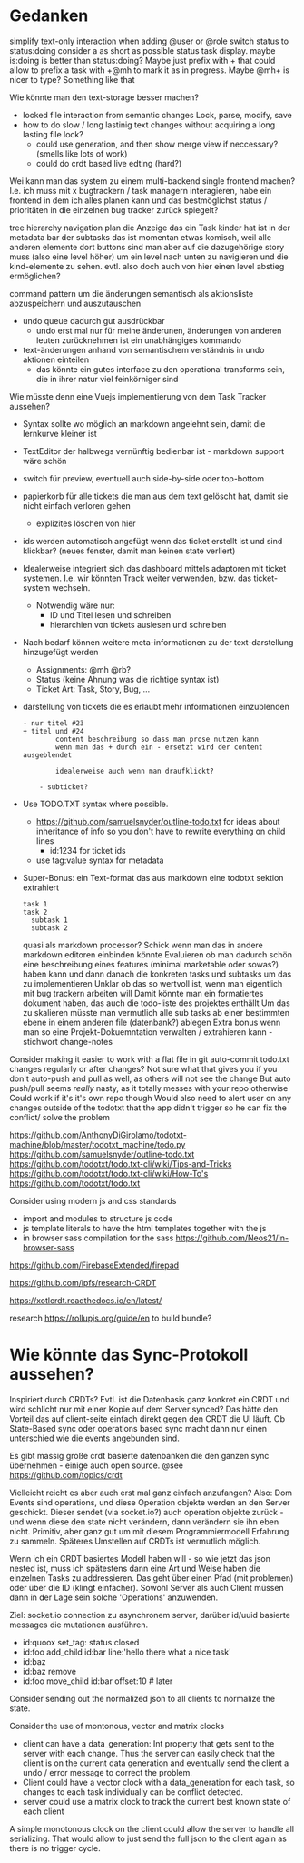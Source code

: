 # Gedanken

simplify text-only interaction
  when adding @user or @role switch status to status:doing
  consider a as short as possible status task display. maybe is:doing is better than status:doing? Maybe just prefix with +
      that could allow to prefix a task with +@mh to mark it as in progress. Maybe @mh+ is nicer to type? Something like that

Wie könnte man den text-storage besser machen?
- locked file interaction from semantic changes Lock, parse, modify, save
- how to do slow / long lastinig text changes without acquiring a long lasting file lock?
    - could use generation, and then show merge view if neccessary? (smells like lots of work)
    - could do crdt based live edting (hard?)

Wei kann man das system zu einem multi-backend single frontend machen? I.e. ich muss mit x bugtrackern / task managern interagieren, habe ein frontend in dem ich alles planen kann und das bestmöglichst status / prioritäten in die einzelnen bug tracker zurück spiegelt?

tree hierarchy navigation plan
  die Anzeige das ein Task kinder hat ist in der metadata bar der subtasks
  das ist momentan etwas komisch, weil alle anderen elemente dort buttons sind
  man aber auf die dazugehörige story muss (also eine level höher) um ein level nach unten zu navigieren und die kind-elemente zu sehen.
  evtl. also doch auch von hier einen level abstieg ermöglichen?

command pattern um die änderungen semantisch als aktionsliste abzuspeichern und auszutauschen
* undo queue dadurch gut ausdrückbar
  * undo erst mal nur für meine änderunen, änderungen von anderen leuten zurücknehmen ist ein unabhängiges kommando
* text-änderungen anhand von semantischem verständnis in undo aktionen einteilen
  * das könnte ein gutes interface zu den operational transforms sein, die in ihrer natur viel feinkörniger sind

Wie müsste denn eine Vuejs implementierung von dem Task Tracker aussehen?

* Syntax sollte wo möglich an markdown angelehnt sein, damit die lernkurve kleiner ist
* TextEditor der halbwegs vernünftig bedienbar ist - markdown support wäre schön
* switch für preview, eventuell auch side-by-side oder top-bottom
* papierkorb für alle tickets die man aus dem text gelöscht hat, damit sie nicht einfach verloren gehen
  * explizites löschen von hier
* ids werden automatisch angefügt wenn das ticket erstellt ist und sind klickbar? (neues fenster, damit man keinen state verliert)
* Idealerweise integriert sich das dashboard mittels adaptoren mit ticket systemen. I.e. wir könnten Track weiter verwenden, bzw. das ticket-system wechseln.
  * Notwendig wäre nur:
    * ID und Titel lesen und schreiben
    * hierarchien von tickets auslesen und schreiben
* Nach bedarf können weitere meta-informationen zu der text-darstellung hinzugefügt werden
  * Assignments: @mh @rb?
  * Status (keine Ahnung was die richtige syntax ist)
  * Ticket Art: Task, Story, Bug, …

* darstellung von tickets die es erlaubt mehr informationen einzublenden

      - nur titel #23
      + titel und #24
              content beschreibung so dass man prose nutzen kann
              wenn man das + durch ein - ersetzt wird der content ausgeblendet

              idealerweise auch wenn man draufklickt?

          - subticket?

* Use TODO.TXT syntax where possible.
  * https://github.com/samuelsnyder/outline-todo.txt for ideas about inheritance of info so you don't have to rewrite everything on child lines
    * id:1234 for ticket ids
  * use tag:value syntax for metadata

* Super-Bonus: ein Text-format das aus markdown eine todotxt sektion extrahiert
    ```todotxt
    task 1
    task 2
      subtask 1
      subtask 2
    ```
    
    quasi als markdown processor? Schick wenn man das in andere markdown editoren einbinden könnte
      Evaluieren ob man dadurch schön eine beschreibung eines features (minimal marketable oder sowas?) haben kann und dann danach die konkreten tasks und subtasks um das zu implementieren
      Unklar ob das so wertvoll ist, wenn man eigentlich mit bug trackern arbeiten will
    Damit könnte man ein formatiertes dokument haben, das auch die todo-liste des projektes enthällt
    Um das zu skalieren müsste man vermutlich alle sub tasks ab einer bestimmten ebene in einem anderen file (datenbank?) ablegen
    Extra bonus wenn man so eine Projekt-Dokuemntation verwalten / extrahieren kann - stichwort change-notes

Consider making it easier to work with a flat file in git
  auto-commit todo.txt changes
    regularly
    or after changes?
    Not sure what that gives you if you don't auto-push and pull as well, as others will not see the change
      But auto push/pull seems _really_ nasty, as it totally messes with your repo otherwise
      Could work if it's it's own repo though
      Would also need to alert user on any changes outside of the todotxt that the app didn't trigger
      so he can fix the conflict/ solve the problem

https://github.com/AnthonyDiGirolamo/todotxt-machine/blob/master/todotxt_machine/todo.py
https://github.com/samuelsnyder/outline-todo.txt
https://github.com/todotxt/todo.txt-cli/wiki/Tips-and-Tricks
https://github.com/todotxt/todo.txt-cli/wiki/How-To's
https://github.com/todotxt/todo.txt

Consider using modern js and css standards
* import and modules to structure js code
* js template literals to have the html templates together with the js
* in browser sass compilation for the sass https://github.com/Neos21/in-browser-sass

https://github.com/FirebaseExtended/firepad

https://github.com/ipfs/research-CRDT

https://xotlcrdt.readthedocs.io/en/latest/

research https://rollupjs.org/guide/en to build bundle?

# Wie könnte das Sync-Protokoll aussehen?

Inspiriert durch CRDTs? Evtl. ist die Datenbasis ganz konkret ein CRDT und wird schlicht nur mit einer Kopie auf dem Server synced? Das hätte den Vorteil das auf client-seite einfach direkt gegen den CRDT die UI läuft. Ob State-Based sync oder operations based sync macht dann nur einen unterschied wie die events angebunden sind.

Es gibt massig große crdt basierte datenbanken die den ganzen sync übernehmen - einige auch open source. @see https://github.com/topics/crdt

Vielleicht reicht es aber auch erst mal ganz einfach anzufangen? Also: Dom Events sind operations, und diese Operation objekte werden an den Server geschickt. Dieser sendet (via socket.io?) auch operation objekte zurück - und wenn diese den state nicht verändern, dann verändern sie ihn eben nicht. Primitiv, aber ganz gut um mit diesem Programmiermodell Erfahrung zu sammeln. Späteres Umstellen auf CRDTs ist vermutlich möglich.

Wenn ich ein CRDT basiertes Modell haben will - so wie jetzt das json nested ist, muss ich spätestens dann eine Art und Weise haben die einzelnen Tasks zu addressieren. Das geht über einen Pfad (mit problemen) oder über die ID (klingt einfacher). Sowohl Server als auch Client müssen dann in der Lage sein solche 'Operations' anzuwenden.

Ziel: socket.io connection zu asynchronem server, darüber id/uuid basierte messages die mutationen ausführen.
- id:quoox set_tag: status:closed
- id:foo add_child id:bar line:'hello there what a nice task'
- id:baz
- id:baz remove
- id:foo move_child id:bar offset:10 # later

Consider sending out the normalized json to all clients to normalize the state.

Consider the use of montonous, vector and matrix clocks
- client can have a data_generation: Int property that gets sent to the server with each change. Thus the server can easily check that the client is on the current data generation and eventually send the client a undo / error message to correct the problem.
- Client could have a vector clock with a data_generation for each task, so changes to each task individually can be conflict detected.
- server could use a matrix clock to track the current best known state of each client

A simple monotonous clock on the client could allow the server to handle all serializing. That would allow to just send the full json to the client again as there is no trigger cycle.
